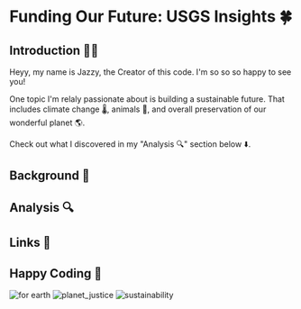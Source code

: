 # Funding Our Future: USGS Insights 🍀

## Introduction 👩‍💻
Heyy, my name is Jazzy, the Creator of this code. I'm so so so happy to see you! 

One topic I'm relaly passionate about is building a sustainable future. That includes climate change 🌡️, animals 🐰, and overall preservation of our wonderful planet 🌎. 

Check out what I discovered in my "Analysis 🔍" section below ⬇️.

## Background 🌅


## Analysis 🔍


## Links 🔗


## Happy Coding 🎉
![for earth](https://images.unsplash.com/photo-1507745512299-8bd0e0b3380f?w=800&auto=format&fit=crop&q=60&ixlib=rb-4.0.3&ixid=M3wxMjA3fDB8MHxzZWFyY2h8MTR8fHN1c3RhaW5hYmlsaXR5fGVufDB8MHwwfHx8Mg%3D%3D)
![planet_justice](https://images.unsplash.com/photo-1569163139394-de4e5f43e5ca?w=800&auto=format&fit=crop&q=60&ixlib=rb-4.0.3&ixid=M3wxMjA3fDB8MHxzZWFyY2h8MTl8fGNsaW1hdGUlMjBjaGFuZ2V8ZW58MHwwfDB8fHwy)
![sustainability](https://images.unsplash.com/photo-1497435334941-8c899ee9e8e9?w=800&auto=format&fit=crop&q=60&ixlib=rb-4.0.3&ixid=M3wxMjA3fDB8MHxzZWFyY2h8MjJ8fHN1c3RhaW5hYmlsaXR5fGVufDB8MHwwfHx8Mg%3D%3D)
